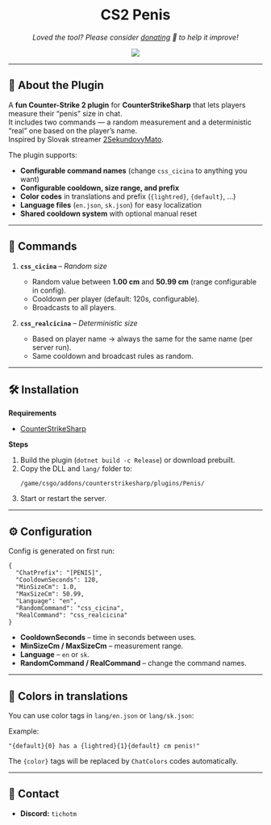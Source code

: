 <h1 align="center">
  CS2 Penis
</h1>

<p align="center">
<i>Loved the tool? Please consider <a href="https://paypal.com/paypalme/playpointsk">donating</a> 💸 to help it improve!</i>
</p>

<p align="center">
<a href="https://www.paypal.com/paypalme/playpointsk"><img src="https://img.shields.io/badge/support-PayPal-blue?logo=PayPal&style=flat-square&label=Donate"/>
</a>
</p>

---

## 📜 About the Plugin

A **fun Counter-Strike 2 plugin** for **CounterStrikeSharp** that lets players measure their “penis” size in chat.  
It includes two commands — a random measurement and a deterministic “real” one based on the player’s name.  
Inspired by Slovak streamer [2SekundovyMato](https://www.youtube.com/@2SekundovyMato).

The plugin supports:
- **Configurable command names** (change `css_cicina` to anything you want)
- **Configurable cooldown, size range, and prefix**
- **Color codes** in translations and prefix (`{lightred}`, `{default}`, …)
- **Language files** (`en.json`, `sk.json`) for easy localization
- **Shared cooldown system** with optional manual reset

---

## 🔹 Commands

1. **`css_cicina`** – *Random size*
   - Random value between **1.00 cm** and **50.99 cm** (range configurable in config).
   - Cooldown per player (default: 120s, configurable).
   - Broadcasts to all players.

2. **`css_realcicina`** – *Deterministic size*
   - Based on player name → always the same for the same name (per server run).
   - Same cooldown and broadcast rules as random.

---

## 🛠 Installation

**Requirements**
- [CounterStrikeSharp](https://github.com/roflmuffin/CounterStrikeSharp)

**Steps**
1. Build the plugin (`dotnet build -c Release`) or download prebuilt.
2. Copy the DLL and `lang/` folder to:
   ```
   /game/csgo/addons/counterstrikesharp/plugins/Penis/
   ```
3. Start or restart the server.

---

## ⚙️ Configuration

Config is generated on first run:
```
{
  "ChatPrefix": "[PENIS]",
  "CooldownSeconds": 120,
  "MinSizeCm": 1.0,
  "MaxSizeCm": 50.99,
  "Language": "en",
  "RandomCommand": "css_cicina",
  "RealCommand": "css_realcicina"
}
```

- **CooldownSeconds** – time in seconds between uses.
- **MinSizeCm / MaxSizeCm** – measurement range.
- **Language** – `en` or `sk`.
- **RandomCommand / RealCommand** – change the command names.

---

## 🎨 Colors in translations

You can use color tags in `lang/en.json` or `lang/sk.json`:

Example:
```
"{default}{0} has a {lightred}{1}{default} cm penis!"
```
The `{color}` tags will be replaced by `ChatColors` codes automatically.

---

## 📩 Contact
- **Discord:** `tichotm`
